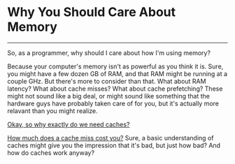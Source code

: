# Why You Should Care About Memory

___

So, as a programmer, why should I care about how I'm using memory?

Because your computer's memory isn't as powerful as you think it is. Sure, you might have a few dozen GB of RAM, and that RAM might be running at a couple GHz. But there's more to consider than that. What about RAM latency? What about cache misses? What about cache prefetching? These might not sound like a big deal, or might sound like something that the hardware guys have probably taken care of for you, but it's actually more relavant than you might realize.

[Okay, so why exactly do we need caches?](whycaches.md)

[How much does a cache miss cost you?](caches.md) Sure, a basic understanding of caches might give you the impression that it's bad, but just how bad? And how do caches work anyway?

